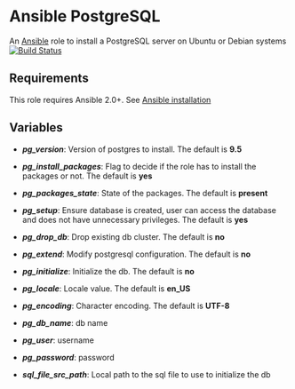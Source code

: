 # Ansible PostgreSQL
An [Ansible](http://www.ansible.com/) role to install a PostgreSQL server on Ubuntu or Debian systems  
[![Build Status](https://travis-ci.org/gmauro/ansible-postgresql.svg?branch=master)](https://travis-ci.org/gmauro/ansible-postgresql)

## Requirements
This role requires Ansible 2.0+. See [Ansible installation](http://docs.ansible.com/ansible/intro_installation.html)

## Variables
 * _**pg_version**_: Version of postgres to install. The default is **9.5**  
 
 * _**pg_install_packages**_: Flag to decide if the role has to install the packages or not. The default is **yes**
 * _**pg_packages_state**_: State of the packages. The default is **present**
 * _**pg_setup**_: Ensure database is created, user can access the database and does not have unnecessary privileges. The default is **yes**
 * _**pg_drop_db**_: Drop existing db cluster. The default is **no**
 * _**pg_extend**_: Modify postgresql configuration. The default is **no**
 * _**pg_initialize**_: Initialize the db. The default is **no**  
 
 * _**pg_locale**_: Locale value. The default is **en_US**
 * _**pg_encoding**_: Character encoding. The default is **UTF-8**  
 
 * _**pg_db_name**_: db name
 * _**pg_user**_: username
 * _**pg_password**_: password  
 
 * _**sql_file_src_path**_: Local path to the sql file to use to initialize the db
